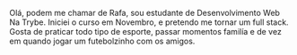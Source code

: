 Olá,  podem me chamar de Rafa, sou estudante de Desenvolvimento Web Na Trybe. Iniciei o curso em Novembro, e pretendo me tornar um full stack. 
Gosta de praticar todo tipo de esporte, passar momentos familía e de vez em quando jogar um futebolzinho com os amigos. 
